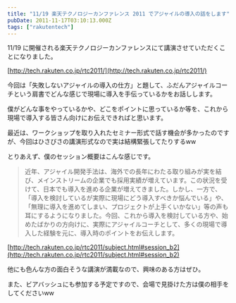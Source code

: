 ```yaml
---
title: "11/19 楽天テクノロジーカンファレンス 2011 でアジャイルの導入の話をします"
pubDate: 2011-11-17T03:10:13.000Z
tags: ["rakutentech"]
---
```


11/19 に開催される楽天テクノロジーカンファレンスにて講演させていただくことになりました。

[http://tech.rakuten.co.jp/rtc2011/](http://tech.rakuten.co.jp/rtc2011/)

今回は「失敗しないアジャイルの導入の仕方」と題して、ふだんアジャイルコーチという肩書でどんな感じで現場に導入を手伝っているかをお話しします。

僕がどんな事をやっているかや、どこをポイントに思っているか等を、これから現場で導入する皆さん向けにお伝えできればと思います。

最近は、ワークショップを取り入れたセミナー形式で話す機会が多かったのですが、今回はひさびさの講演形式なので実は結構緊張してたりするww

とりあえず、僕のセッション概要はこんな感じです。

> 近年、アジャイル開発手法は、海外での長年にわたる取り組みが実を結び、メインストリームの企業でも採用実績が増えています。この状況を受けて、日本でも導入を進める企業が増えてきました。しかし、一方で、「導入を検討しているが実際に現場にどう導入すべきか悩んでいる」や、「無理に導入を進めてしまい、プロジェクトが上手くいかない」等の声も耳にするようになりました。今回、これから導入を検討している方や、始めたばかりの方向けに、実際にアジャイルコーチとして、多くの現場で導入した経験を元に、導入時のポイントをお伝えします。
>

[http://tech.rakuten.co.jp/rtc2011/subject.html#session_b2](http://tech.rakuten.co.jp/rtc2011/subject.html#session_b2)

他にも色んな方の面白そうな講演が満載なので、興味のある方はぜひ。

また、ビアバッシュにも参加する予定ですので、会場で見掛けた方は僕の相手をしてくださいww